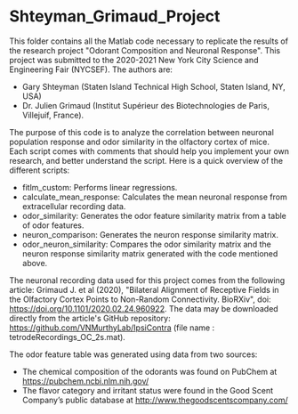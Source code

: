 # Shteyman_Grimaud_Project
This folder contains all the Matlab code necessary to replicate the results of the research project "Odorant Composition and Neuronal Response". This project was submitted to the 2020-2021 New York City Science and Engineering Fair (NYCSEF). The authors are:
   - Gary Shteyman (Staten Island Technical High School, Staten Island, NY, USA)
   - Dr. Julien Grimaud (Institut Supérieur des Biotechnologies de Paris, Villejuif, France).

The purpose of this code is to analyze the correlation between neuronal population response and odor similarity in the olfactory cortex of mice. Each script comes with comments that should help you implement your own research, and better understand the script. Here is a quick overview of the different scripts:
   - fitlm_custom: Performs linear regressions.
   - calculate_mean_response: Calculates the mean neuronal response from extracellular recording data.
   - odor_similarity: Generates the odor feature similarity matrix from a table of odor features.
   - neuron_comparison: Generates the neuron response similarity matrix.
   - odor_neuron_similarity: Compares the odor similarity matrix and the neuron response similarity matrix generated with the code mentioned above.

The neuronal recording data used for this project comes from the following article: Grimaud J. et al (2020), "Bilateral Alignment of Receptive Fields in the Olfactory Cortex Points to Non-Random Connectivity. BioRXiv", doi: https://doi.org/10.1101/2020.02.24.960922. The data may be downloaded directly from the article's GitHub repository: https://github.com/VNMurthyLab/IpsiContra (file name : tetrodeRecordings_OC_2s.mat).

The odor feature table was generated using data from two sources:
   - The chemical composition of the odorants was found on PubChem at https://pubchem.ncbi.nlm.nih.gov/
   - The flavor category and irritant status were found in the Good Scent Company’s public database at http://www.thegoodscentscompany.com/
